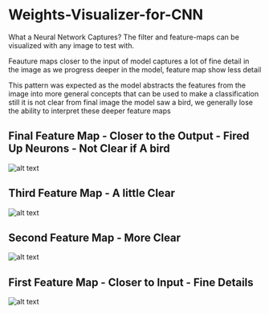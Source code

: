 # Weights-Visualizer-for-CNN
What a Neural Network Captures? The filter and feature-maps can be visualized with any image to test with.

Feauture maps closer to the input of model captures a lot of fine detail in the image as we progress deeper in the model, feature map show less detail

This pattern was expected as the model abstracts the features from the image into more general concepts that can be used to make a classification still it is not clear from final image the model saw a bird, we generally lose the ability to interpret these deeper feature maps

## Final Feature Map - Closer to the Output - Fired Up Neurons - Not Clear if A bird
  ![alt text](https://github.com/vermavinay982/Weights-Visualizer-for-CNN/blob/main/feature_map_4_bird.jpg)

## Third Feature Map - A little Clear
  ![alt text](https://github.com/vermavinay982/Weights-Visualizer-for-CNN/blob/main/feature_map_3_bird.jpg)

## Second Feature Map - More Clear
  ![alt text](https://github.com/vermavinay982/Weights-Visualizer-for-CNN/blob/main/feature_map_2_bird.jpg)

## First Feature Map - Closer to Input - Fine Details
  ![alt text](https://github.com/vermavinay982/Weights-Visualizer-for-CNN/blob/main/feature_map_1_bird.jpg)
